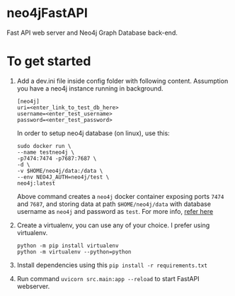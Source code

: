 # neo4jFastAPI
Fast API web server and Neo4j Graph Database back-end. 

# To get started
1. Add a dev.ini file inside config folder with following content. Assumption you have a neo4j instance running in background.
	```
	[neo4j]
	uri=<enter_link_to_test_db_here>
	username=<enter_test_username>
	password=<enter_test_password>
	```

	In order to setup neo4j database (on linux), use this:
	```
	sudo docker run \                                                      
    --name testneo4j \
    -p7474:7474 -p7687:7687 \
    -d \
    -v $HOME/neo4j/data:/data \
    --env NEO4J_AUTH=neo4j/test \
    neo4j:latest
	```

	Above command creates a `neo4j` docker container exposing ports `7474` and `7687`, and storing data at path `$HOME/neo4j/data` with database username as `neo4j` and password as `test`. For more info, [refer here](https://neo4j.com/developer/docker-run-neo4j/)

2. Create a virtualenv, you can use any of your choice. I prefer using virtualenv. 
	```
	python -m pip install virtualenv
	python -m virtualenv --python=python
	```

3. Install dependencies using this ```pip install -r requirements.txt```

3. Run command ```uvicorn src.main:app --reload``` to start FastAPI webserver.
